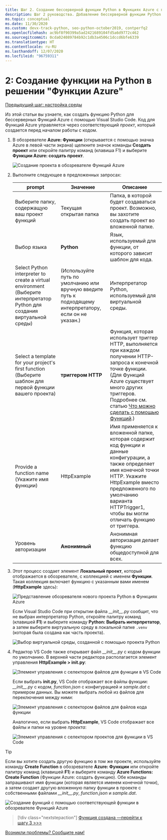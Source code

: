 ```yaml
---
title: Шаг 2. Создание бессерверной функции Python в Функциях Azure с помощью VS Code
description: Шаг 2 руководства. Добавление бессерверной функции Python с помощью расширения Функций Azure для VS Code.
ms.topic: conceptual
ms.date: 11/30/2020
ms.custom: devx-track-python, seo-python-october2019, contperfq2
ms.openlocfilehash: ac9bf8f90399a5ad2421689104fd5a6d9772c462
ms.sourcegitcommit: 0cda024089784b92c1db3a4506c1dccd6bfe6339
ms.translationtype: HT
ms.contentlocale: ru-RU
ms.lasthandoff: 12/07/2020
ms.locfileid: "96759311"
---
```

# <a name="2-create-a-python-function-for-azure-functions"></a>2: Создание функции на Python в решении "Функции Azure"

[Предыдущий шаг: настройка среды](tutorial-vs-code-serverless-python-01.md)

Из этой статьи вы узнаете, как создать функцию Python для бессерверных Функций Azure с помощью Visual Studio Code. Код для Функций Azure управляется через соответствующий _проект_, который создается перед началом работы с кодом.

1. В обозревателе **Azure: Функции** (открывается с помощью значка Azure в левой части экрана) щелкните значок команды **Создать проект** или откройте палитру команд (клавиша F1) и выберите **Функции Azure: создать проект**.

    ![Создание проекта в обозревателе Функций Azure](media/tutorial-vs-code-serverless-python/create-a-new-project-in-azure-functions-explorer.png)

1. Выполните следующее в предложенных запросах:

    | prompt | Значение | Описание |
    | --- | --- | --- |
    | Выберите папку, содержащую ваш проект функций | Текущая открытая папка | Папка, в которой будет создаваться проект. Возможно, вы захотите создать проект во вложенной папке. |
    | Выбор языка | **Python** | Язык, используемый для функции, от которого зависит шаблон для кода. |
    | Select Python interpreter to create a virtual environment (Выберите интерпретатор Python для создания виртуальной среды) | (Используйте путь по умолчанию или вручную введите путь к подходящему интерпретатору, если он не указан.) | Интерпретатор Python, используемый для виртуальной среды. |
    | Select a template for your project's first function (Выберите шаблон для первой функции вашего проекта) | **триггером HTTP** | Функция, которая использует триггер HTTP, выполняется при каждом получении HTTP-запроса к конечной точке функции. (Для Функций Azure существует много других триггеров. Подробнее см. статью [Что можно сделать с помощью Функций](/azure/azure-functions/functions-overview#what-can-i-do-with-functions).) |
    | Provide a function name (Укажите имя функции) | HttpExample | Имя применяется к вложенной папке, которая содержит код функции и данные конфигурации, а также определяет имя конечной точки HTTP. Укажите HttpExample вместо предложенного по умолчанию варианта HTTPTrigger1, чтобы вы могли отличать функцию от триггера. |
    | Уровень авторизации | **Анонимный** | Анонимная авторизация делает функцию общедоступной для всех. |

1. Этот процесс создает элемент **Локальный проект**, который отображается в обозревателе, с коллекцией с именем **Функции**. Такая коллекция включает функцию с указанным вами именем (**HttpExample** здесь):

    ![Представление обозревателя нового проекта Python в Функциях Azure](media/tutorial-vs-code-serverless-python/explorer-view-new-python-project-in-azure-functions.png)

    Если Visual Studio Code при открытии файла *\_\_init\_\_.py* сообщит, что не выбран интерпретатор Python, откройте палитру команд (клавишей **F1**) и выберите команду **Python: Выбрать интерпретатор**, а затем выберите виртуальную среду в локальной папке `.venv` (которая была создана как часть проекта).

    ![Выбор виртуальной среды, созданной с помощью проекта Python](media/tutorial-vs-code-serverless-python/select-virtual-environment-created-with-the-python-project.png)

1. Редактор VS Code также открывает файл *\_\_init\_\_.py* с кодом функции по умолчанию. В верхней части редактора располагается элемент управления **HttpExample > __init.py__**:

    ![Элемент управления с селектором файлов для функции в VS Code](media/tutorial-vs-code-serverless-python/file-selector-in-azure-functions-editor-01.png)

    Если выбрать **__init.py__**, VS Code отображает все файлы функции: *\_\_init\_\_.py* с кодом, *function.json* с конфигурацией и *sample.dat* с примером данных. Вы можете выбрать любой из файлов для переключения между ними:

    ![Элемент управления с селектором файлов для файлов кода функции](media/tutorial-vs-code-serverless-python/file-selector-in-azure-functions-editor-02.png)

    Аналогично, если выбрать **HttpExample**, VS Code отображает все файлы и папки на уровне *проекта*:

    ![Элемент управления с селектором проектов для функции в VS Code](media/tutorial-vs-code-serverless-python/file-selector-in-azure-functions-editor-03.png)

> [!TIP]
> Если вы хотите создать другую функцию в том же проекте, используйте команду **Create Function** в обозревателе **Azure: Функции** или откройте палитру команд (клавишей **F1**) и выберите команду **Azure Functions: Create Function** (Функции Azure: создать функцию). Обе команды запрашивают имя функции (которая является именем конечной точки), а затем создает другую вложенную папку функции в проекте с собственными файлами *\_\_init\_\_.py*, *function.json* и *sample.dat*.
>
> ![Создание функций с помощью соответствующей функции в обозревателе Функций Azure](media/tutorial-vs-code-serverless-python/create-new-functions-in-azure-functions-explorer.png)

> [!div class="nextstepaction"]
> [Функция создана —перейти к шагу 3 >>>](tutorial-vs-code-serverless-python-03.md)

[Возникли проблемы? Сообщите нам!](https://aka.ms/python-functions-qs-ms-survey)
